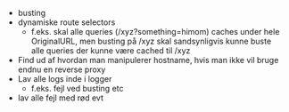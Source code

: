 * busting
* dynamiske route selectors
  * f.eks. skal alle queries (/xyz?something=himom) caches under hele OriginalURL, men busting på /xyz skal sandsynligvis kunne buste alle queries der kunne være cached til /xyz
* Find ud af hvordan man manipulerer hostname, hvis man ikke vil bruge endnu en reverse proxy
* Lav alle logs inde i logger
  * f.eks. fejl ved busting etc
* lav alle fejl med rød evt